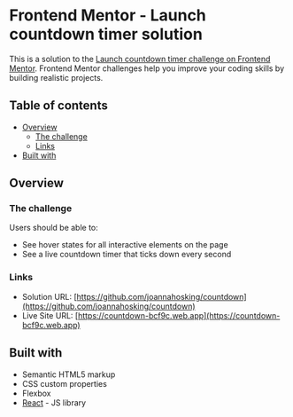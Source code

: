 # Frontend Mentor - Launch countdown timer solution

This is a solution to the [Launch countdown timer challenge on Frontend Mentor](https://www.frontendmentor.io/challenges/launch-countdown-timer-N0XkGfyz-). Frontend Mentor challenges help you improve your coding skills by building realistic projects. 

## Table of contents

- [Overview](#overview)
  - [The challenge](#the-challenge)
  - [Links](#links)
- [Built with](#built-with)

## Overview

### The challenge

Users should be able to:

- See hover states for all interactive elements on the page
- See a live countdown timer that ticks down every second

### Links

- Solution URL: [https://github.com/joannahosking/countdown](https://github.com/joannahosking/countdown)
- Live Site URL: [https://countdown-bcf9c.web.app](https://countdown-bcf9c.web.app)

## Built with

- Semantic HTML5 markup
- CSS custom properties
- Flexbox
- [React](https://reactjs.org/) - JS library